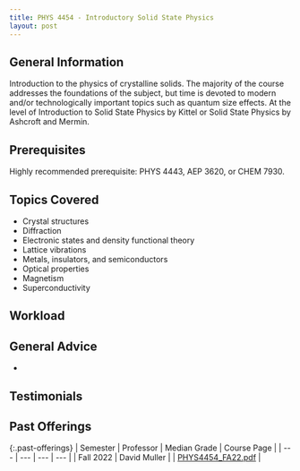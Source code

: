 ```yaml
---
title: PHYS 4454 - Introductory Solid State Physics
layout: post
---
```


<link rel="stylesheet" href="/main.css">

## General Information

Introduction to the physics of crystalline solids. The majority of the course addresses the foundations of the subject, but time is devoted to modern and/or technologically important topics such as quantum size effects. At the level of Introduction to Solid State Physics by Kittel or Solid State Physics by Ashcroft and Mermin.

## Prerequisites

Highly recommended prerequisite: PHYS 4443, AEP 3620, or CHEM 7930.

## Topics Covered

  - Crystal structures
  - Diffraction
  - Electronic states and density functional theory
  - Lattice vibrations
  - Metals, insulators, and semiconductors
  - Optical properties
  - Magnetism
  - Superconductivity

## Workload



## General Advice

  - 

## Testimonials



## Past Offerings

{:.past-offerings}
| Semester | Professor | Median Grade | Course Page |
| --- | --- | --- | --- |
| Fall 2022 | David Muller |  | <a href="/syllabi/PHYS4454_FA22.pdf">PHYS4454_FA22.pdf</a> |
